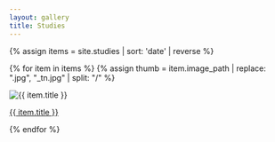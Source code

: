 ```yaml
---
layout: gallery
title: Studies
---
```


{% assign items = site.studies | sort: 'date' | reverse %}

{% for item in items %}
  {% assign thumb = item.image_path | replace: ".jpg", "_tn.jpg" | split: "/" %}

  <div class="card">
    <img 
      class="card-img" 
      src="/{{ thumb[1] }}/{{ thumb[2] }}/thumbnail/{{ thumb.last }}" 
      alt="{{ item.title }}">
    <div class="card-img-overlay">
      <p class="card-title">
        <a class="stretched-link"
          href="{{ item.url }}">
          {{ item.title }}
        </a>
      </p>
    </div>
  </div>

{% endfor %}
